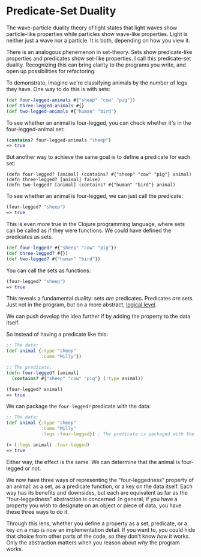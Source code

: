 # Predicate-Set Duality

The wave-particle duality theory of light states that light waves show particle-like properties while particles show wave-like properties. Light is neither just a wave nor a particle. It is both, depending on how you view it.

There is an analogous phenemenon in set-theory. Sets show predicate-like properties and predicates show set-like properties. I call this predicate-set duality. Recognizing this can bring clarity to the programs you write, and open up possibilities for refactoring.

To demonstrate, imagine we're classifying animals by the number of legs they have. One way to do this is with sets:

```clojure
(def four-legged-animals #{"sheep" "cow" "pig"})
(def three-legged-animals #{}
(def two-legged-animals #{"human" "bird"}
```

To see whether an animal is four-legged, you can check whether it's in the four-legged-animal set:
```clojure
(contains? four-legged-animals "sheep")
=> true
```

But another way to achieve the same goal is to define a predicate for each set:
```
(defn four-legged? [animal] (contains? #{"sheep" "cow" "pig"} animal)
(defn three-legged? [animal] false)
(defn two-legged? [animal] (contains? #{"human" "bird"} animal)
```
To see whether an animal is four-legged, we can just call the predicate:
```clojure
(four-legged? "sheep")
=> true
```

This is even more true in the Clojure programming language, where sets can be called as if they were functions. We could have defined the predicates as sets.

```clojure
(def four-legged? #{"sheep" "cow" "pig"})
(def three-legged? #{})
(def two-legged? #{"human" "bird"})
```
You can call the sets as functions:
```clojure
(four-legged? "sheep")
=> true
```

This reveals a fundamental duality: sets *are* predicates. Predicates *are* sets. Just not in the program, but on a more abstract, [logical level](https://www.pathsensitive.com/2018/01/the-three-levels-of-software-why-code.html).

We can push develop the idea further if by adding the property to the data itself.

So instead of having a predicate like this:

```clojure
;; The data:
(def animal {:type "sheep"
             :name "Milly"})

;; The predicate:
(defn four-legged? [animal]
  (contains? #{"sheep" "cow" "pig"} (:type animal))

(four-legged? animal)
=> true
```

We can package the `four-legged?` predicate with the data:

```clojure
;; The data:
(def animal {:type "sheep"
             :name "Milly"
             :legs :four-legged}) ; The predicate is packaged with the data

(= (:legs animal) :four-legged)
=> true
```

Either way, the effect is the same. We can determine that the animal is four-legged or not.

We now have three ways of representing the "four-leggedness" property of an animal: as a set, as a predicate function, or a key on the data itself. Each way has its benefits and downsides, but each are equivalent as far as the "four-leggedness" abstraction is concerned. In general, if you have a property you wish to designate on an object or piece of data, you have these three ways to do it.

Through this lens, whether you define a property as a set, predicate, or a key on a map is now an implementation detail. If you want to, you could hide that choice from other parts of the code, so they don't know *how* it works. Only the abstraction matters when you reason about *why* the program works.